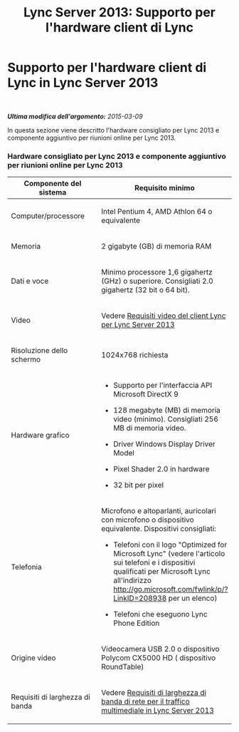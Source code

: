 ﻿---
title: "Lync Server 2013: Supporto per l'hardware client di Lync"
TOCTitle: Supporto per l'hardware client di Lync
ms:assetid: 91b84b67-965c-45c0-808c-bab680a5e10a
ms:mtpsurl: https://technet.microsoft.com/it-it/library/JJ688134(v=OCS.15)
ms:contentKeyID: 49887657
ms.date: 08/24/2015
mtps_version: v=OCS.15
ms.translationtype: HT
---

# Supporto per l'hardware client di Lync in Lync Server 2013

 

_**Ultima modifica dell'argomento:** 2015-03-09_

In questa sezione viene descritto l'hardware consigliato per Lync 2013 e componente aggiuntivo per riunioni online per Lync 2013.

### Hardware consigliato per Lync 2013 e componente aggiuntivo per riunioni online per Lync 2013

<table>
<colgroup>
<col style="width: 50%" />
<col style="width: 50%" />
</colgroup>
<thead>
<tr class="header">
<th>Componente del sistema</th>
<th>Requisito minimo</th>
</tr>
</thead>
<tbody>
<tr class="odd">
<td><p>Computer/processore</p></td>
<td><p>Intel Pentium 4, AMD Athlon 64 o equivalente</p></td>
</tr>
<tr class="even">
<td><p>Memoria</p></td>
<td><p>2 gigabyte (GB) di memoria RAM</p></td>
</tr>
<tr class="odd">
<td><p>Dati e voce</p></td>
<td><p>Minimo processore 1,6 gigahertz (GHz) o superiore. Consigliati 2.0 gigahertz (32 bit o 64 bit).</p></td>
</tr>
<tr class="even">
<td><p>Video</p></td>
<td><p>Vedere <a href="lync-server-2013-lync-client-video-requirements.md">Requisiti video del client Lync per Lync Server 2013</a></p></td>
</tr>
<tr class="odd">
<td><p>Risoluzione dello schermo</p></td>
<td><p>1024x768 richiesta</p></td>
</tr>
<tr class="even">
<td><p>Hardware grafico</p></td>
<td><ul>
<li><p>Supporto per l'interfaccia API Microsoft DirectX 9</p></li>
<li><p>128 megabyte (MB) di memoria video (minimo). Consigliati 256 MB di memoria video.</p></li>
<li><p>Driver Windows Display Driver Model</p></li>
<li><p>Pixel Shader 2.0 in hardware</p></li>
<li><p>32 bit per pixel</p></li>
</ul></td>
</tr>
<tr class="odd">
<td><p>Telefonia</p></td>
<td><p>Microfono e altoparlanti, auricolari con microfono o dispositivo equivalente. Dispositivi consigliati:</p>
<ul>
<li><p>Telefoni con il logo &quot;Optimized for Microsoft Lync&quot; (vedere l'articolo sui telefoni e i dispositivi qualificati per Microsoft Lync all'indirizzo <a href="http://go.microsoft.com/fwlink/p/?linkid=208938">http://go.microsoft.com/fwlink/p/?LinkID=208938</a> per un elenco)</p></li>
<li><p>Telefoni che eseguono Lync Phone Edition</p></li>
</ul></td>
</tr>
<tr class="even">
<td><p>Origine video</p></td>
<td><p>Videocamera USB 2.0 o dispositivo Polycom CX5000 HD ( dispositivo RoundTable)</p></td>
</tr>
<tr class="odd">
<td><p>Requisiti di larghezza di banda</p></td>
<td><p>Vedere <a href="lync-server-2013-network-bandwidth-requirements-for-media-traffic.md">Requisiti di larghezza di banda di rete per il traffico multimediale in Lync Server 2013</a></p></td>
</tr>
</tbody>
</table>

